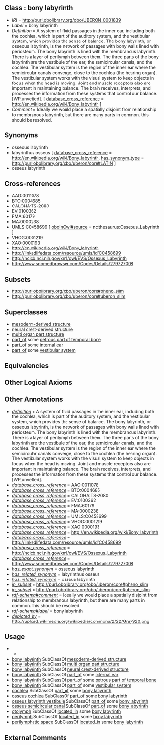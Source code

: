 
## Class : bony labyrinth

 * *IRI* = http://purl.obolibrary.org/obo/UBERON_0001839
 * *Label* = bony labyrinth
 * *Definition* = A system of fluid passages in the inner ear, including both the cochlea, which is part of the auditory system, and the vestibular system, which provides the sense of balance. The bony labyrinth, or osseous labyrinth, is the network of passages with bony walls lined with periosteum. The bony labyrinth is lined with the membranous labyrinth. There is a layer of perilymph between them. The three parts of the bony labyrinth are the vestibule of the ear, the semicircular canals, and the cochlea. The vestibular system is the region of the inner ear where the semicircular canals converge, close to the cochlea (the hearing organ). The vestibular system works with the visual system to keep objects in focus when the head is moving. Joint and muscle receptors also are important in maintaining balance. The brain receives, interprets, and processes the information from these systems that control our balance. [WP,unvetted]. [ [database_cross_reference](../../ef/oboInOwl#hasDbXref.md) = http://en.wikipedia.org/wiki/Bony_labyrinth ]
 * *Comment* = Ideally we would place a spatially disjoint from relationship to membranous labyrinth, but there are many parts in common. this should be resolved.

## Synonyms

 * osseous labyrinth
 * labyrinthus osseus [ [database_cross_reference](../../ef/oboInOwl#hasDbXref.md) = http://en.wikipedia.org/wiki/Bony_labyrinth, [has_synonym_type](../../pe/oboInOwl#hasSynonymType.md) = http://purl.obolibrary.org/obo/uberon/core#LATIN ]
 * osseus labyrinth

## Cross-references

 * AAO:0011078
 * BTO:0004685
 * CALOHA:TS-2080
 * EV:0100362
 * FMA:60179
 * MA:0000238
 * UMLS:C0458699 [ [oboInOwl#source](../../ce/oboInOwl#source.md) = ncithesaurus:Osseous_Labyrinth ]
 * VHOG:0001219
 * XAO:0000193
 * http://en.wikipedia.org/wiki/Bony_labyrinth
 * http://linkedlifedata.com/resource/umls/id/C0458699
 * http://ncicb.nci.nih.gov/xml/owl/EVS/Osseous_Labyrinth
 * http://www.snomedbrowser.com/Codes/Details/279727008

## Subsets

 * http://purl.obolibrary.org/obo/uberon/core#pheno_slim
 * http://purl.obolibrary.org/obo/uberon/core#uberon_slim

## Superclasses

 * [mesoderm-derived structure](../../UBERON/20/UBERON_0004120.md)
 * [neural crest-derived structure](../../UBERON/13/UBERON_0010313.md)
 * [multi organ part structure](../../UBERON/21/UBERON_0034921.md)
 * [part_of](../../BFO/50/BFO_0000050.md) some [petrous part of temporal bone](../../UBERON/94/UBERON_0001694.md)
 * [part_of](../../BFO/50/BFO_0000050.md) some [internal ear](../../UBERON/46/UBERON_0001846.md)
 * [part_of](../../BFO/50/BFO_0000050.md) some [vestibular system](../../UBERON/81/UBERON_0004681.md)

## Equivalencies


## Other Logical Axioms


## Other Annotations

 * *[definition](../../IAO/15/IAO_0000115.md)* = A system of fluid passages in the inner ear, including both the cochlea, which is part of the auditory system, and the vestibular system, which provides the sense of balance. The bony labyrinth, or osseous labyrinth, is the network of passages with bony walls lined with periosteum. The bony labyrinth is lined with the membranous labyrinth. There is a layer of perilymph between them. The three parts of the bony labyrinth are the vestibule of the ear, the semicircular canals, and the cochlea. The vestibular system is the region of the inner ear where the semicircular canals converge, close to the cochlea (the hearing organ). The vestibular system works with the visual system to keep objects in focus when the head is moving. Joint and muscle receptors also are important in maintaining balance. The brain receives, interprets, and processes the information from these systems that control our balance. [WP,unvetted].
 * *[database_cross_reference](../../ef/oboInOwl#hasDbXref.md)* = AAO:0011078
 * *[database_cross_reference](../../ef/oboInOwl#hasDbXref.md)* = BTO:0004685
 * *[database_cross_reference](../../ef/oboInOwl#hasDbXref.md)* = CALOHA:TS-2080
 * *[database_cross_reference](../../ef/oboInOwl#hasDbXref.md)* = EV:0100362
 * *[database_cross_reference](../../ef/oboInOwl#hasDbXref.md)* = FMA:60179
 * *[database_cross_reference](../../ef/oboInOwl#hasDbXref.md)* = MA:0000238
 * *[database_cross_reference](../../ef/oboInOwl#hasDbXref.md)* = UMLS:C0458699
 * *[database_cross_reference](../../ef/oboInOwl#hasDbXref.md)* = VHOG:0001219
 * *[database_cross_reference](../../ef/oboInOwl#hasDbXref.md)* = XAO:0000193
 * *[database_cross_reference](../../ef/oboInOwl#hasDbXref.md)* = http://en.wikipedia.org/wiki/Bony_labyrinth
 * *[database_cross_reference](../../ef/oboInOwl#hasDbXref.md)* = http://linkedlifedata.com/resource/umls/id/C0458699
 * *[database_cross_reference](../../ef/oboInOwl#hasDbXref.md)* = http://ncicb.nci.nih.gov/xml/owl/EVS/Osseous_Labyrinth
 * *[database_cross_reference](../../ef/oboInOwl#hasDbXref.md)* = http://www.snomedbrowser.com/Codes/Details/279727008
 * *[has_exact_synonym](../../ym/oboInOwl#hasExactSynonym.md)* = osseous labyrinth
 * *[has_related_synonym](../../ym/oboInOwl#hasRelatedSynonym.md)* = labyrinthus osseus
 * *[has_related_synonym](../../ym/oboInOwl#hasRelatedSynonym.md)* = osseus labyrinth
 * *[in_subset](../../et/oboInOwl#inSubset.md)* = http://purl.obolibrary.org/obo/uberon/core#pheno_slim
 * *[in_subset](../../et/oboInOwl#inSubset.md)* = http://purl.obolibrary.org/obo/uberon/core#uberon_slim
 * *[rdf-schema#comment](../../nt/rdf-schema#comment.md)* = Ideally we would place a spatially disjoint from relationship to membranous labyrinth, but there are many parts in common. this should be resolved.
 * *[rdf-schema#label](../../el/rdf-schema#label.md)* = bony labyrinth
 * *[depicted_by](../../depicted/by/depicted_by.md)* = http://upload.wikimedia.org/wikipedia/commons/2/22/Gray920.png

## Usage

 * -
 * [bony labyrinth](../../UBERON/39/UBERON_0001839.md) SubClassOf [mesoderm-derived structure](../../UBERON/20/UBERON_0004120.md)
 * [bony labyrinth](../../UBERON/39/UBERON_0001839.md) SubClassOf [multi organ part structure](../../UBERON/21/UBERON_0034921.md)
 * [bony labyrinth](../../UBERON/39/UBERON_0001839.md) SubClassOf [neural crest-derived structure](../../UBERON/13/UBERON_0010313.md)
 * [bony labyrinth](../../UBERON/39/UBERON_0001839.md) SubClassOf [part_of](../../BFO/50/BFO_0000050.md) some [internal ear](../../UBERON/46/UBERON_0001846.md)
 * [bony labyrinth](../../UBERON/39/UBERON_0001839.md) SubClassOf [part_of](../../BFO/50/BFO_0000050.md) some [petrous part of temporal bone](../../UBERON/94/UBERON_0001694.md)
 * [bony labyrinth](../../UBERON/39/UBERON_0001839.md) SubClassOf [part_of](../../BFO/50/BFO_0000050.md) some [vestibular system](../../UBERON/81/UBERON_0004681.md)
 * [cochlea](../../UBERON/44/UBERON_0001844.md) SubClassOf [part_of](../../BFO/50/BFO_0000050.md) some [bony labyrinth](../../UBERON/39/UBERON_0001839.md)
 * [osseus cochlea](../../UBERON/23/UBERON_0007223.md) SubClassOf [part_of](../../BFO/50/BFO_0000050.md) some [bony labyrinth](../../UBERON/39/UBERON_0001839.md)
 * [osseus labyrinth vestibule](../../UBERON/36/UBERON_0005236.md) SubClassOf [part_of](../../BFO/50/BFO_0000050.md) some [bony labyrinth](../../UBERON/39/UBERON_0001839.md)
 * [osseus semicircular canal](../../UBERON/33/UBERON_0007833.md) SubClassOf [part_of](../../BFO/50/BFO_0000050.md) some [bony labyrinth](../../UBERON/39/UBERON_0001839.md)
 * [otolymph](../../UBERON/86/UBERON_0006586.md) SubClassOf [located_in](../../RO/25/RO_0001025.md) some [bony labyrinth](../../UBERON/39/UBERON_0001839.md)
 * [perilymph](../../UBERON/45/UBERON_0001845.md) SubClassOf [located_in](../../RO/25/RO_0001025.md) some [bony labyrinth](../../UBERON/39/UBERON_0001839.md)
 * [perilymphatic space](../../UBERON/78/UBERON_0002278.md) SubClassOf [located_in](../../RO/25/RO_0001025.md) some [bony labyrinth](../../UBERON/39/UBERON_0001839.md)

## External Comments

